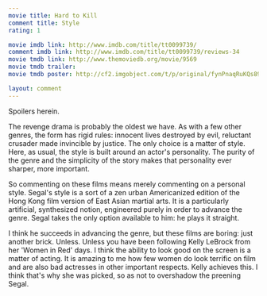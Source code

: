 ```yaml
---
movie title: Hard to Kill
comment title: Style
rating: 1

movie imdb link: http://www.imdb.com/title/tt0099739/
comment imdb link: http://www.imdb.com/title/tt0099739/reviews-34
movie tmdb link: http://www.themoviedb.org/movie/9569
movie tmdb trailer: 
movie tmdb poster: http://cf2.imgobject.com/t/p/original/fynPnaqRuKQs89HUWeCnDKWF7mK.jpg

layout: comment
---
```


Spoilers herein.

The revenge drama is probably the oldest we have. As with a few other genres, the form  has rigid rules: innocent lives destroyed by evil, reluctant crusader made invincible by  justice. The only choice is a matter of style. Here, as usual, the style is built around an  actor's personality. The purity of the genre and the simplicity of the story makes that  personality ever sharper, more important.

So commenting on these films means merely commenting on a personal style. Segal's  style is a sort of a zen urban Americanized edition of the Hong Kong film version of East  Asian martial arts. It is a particularly artificial, synthesized notion, engineered purely in  order to advance the genre. Segal takes the only option available to him: he plays it  straight.

I think he succeeds in advancing the genre, but these films are boring: just another brick.  Unless. Unless you have been following Kelly LeBrock from her 'Women in Red' days. I  think the ability to look good on the screen is a matter of acting. It is amazing to me how  few women do look terrific on film and are also bad actresses in other important  respects. Kelly achieves this. I think that's why she was picked, so as not to overshadow  the preening Segal.